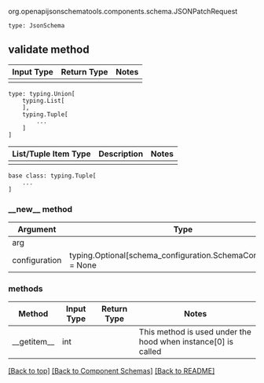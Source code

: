org.openapijsonschematools.components.schema.JSONPatchRequest
```
type: JsonSchema
```

## validate method
Input Type | Return Type | Notes
------------ | ------------- | -------------
 |  |

```
type: typing.Union[
    typing.List[
    ],
    typing.Tuple[
        ...
    ]
]
```
List/Tuple Item Type | Description | Notes
-------------------- | ------------- | -------------
 |  |

```
base class: typing.Tuple[
    ...
]
```
### &lowbar;&lowbar;new&lowbar;&lowbar; method
Argument | Type
-------- | ------
arg      | 
configuration | typing.Optional[schema_configuration.SchemaConfiguration] = None

### methods
Method | Input Type | Return Type | Notes
------ | ---------- | ----------- | ------
&lowbar;&lowbar;getitem&lowbar;&lowbar; | int |  | This method is used under the hood when instance[0] is called


[[Back to top]](#top) [[Back to Component Schemas]](../../../README.md#Component-Schemas) [[Back to README]](../../../README.md)
